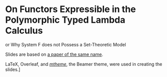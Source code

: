 # On Functors Expressible in the Polymorphic Typed Lambda Calculus
or Why System F does not Possess a Set-Theoretic Model

Slides are based on [a paper of the same name](https://www.sciencedirect.com/science/article/pii/S0890540183710370).

LaTeX, Overleaf, and [*mtheme*](http://bloerg.net/2014/09/20/a-modern-beamer-theme.html), the Beamer theme, were used in creating the slides.]